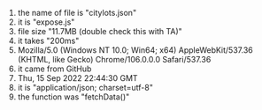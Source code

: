 <ol>
  <li>the name of file is "citylots.json"</li>
  <li>it is "expose.js"</li>
  <li>file size "11.7MB (double check this with TA)"</li>
  <li>it takes "200ms"</li>
  <li>Mozilla/5.0 (Windows NT 10.0; Win64; x64) AppleWebKit/537.36 (KHTML, like Gecko) Chrome/106.0.0.0 Safari/537.36</li>
  <li>it came from GitHub</li>
  <li>Thu, 15 Sep 2022 22:44:30 GMT</li>
  <li>it is "application/json; charset=utf-8"</li>
  <li>the function was "fetchData()"</li>
  
</ol>

